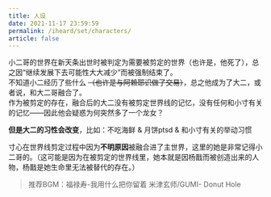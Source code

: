 ```yaml
---
title: 人设
date: 2021-11-17 23:59:59
permalink: /iheard/set/characters/
article: false
---
```


小二哥的世界在新天条出世时被判定为需要被剪定的世界（也许是，他死了），总之因“继续发展下去可能性大大减少”而被强制结束了。  
不知道小二经历了些什么 ~~（也许是与阿赖耶识做了交易）~~，总之他成为了大二，或者说，和大二哥融合了。  
作为被剪定的存在，融合后的大二没有被剪定世界线的记忆，没有任何和小寸有关的记忆——因此他会疑惑为何突然多了一个龙女？

**但是大二的习性会改变**，比如：不吃海鲜 & 月饼ptsd & 和小寸有关的举动习惯

寸心在世界线剪定过程中因为**不明原因**被融合进了主世界，这里的她是非常记得小二哥的。（这可能是因为在被剪定的世界线里，她本就是因杨戬而被创造出来的人物，杨戬是她生命里无法被替代的存在。）

> 推荐BGM：福禄寿-我用什么把你留着 米津玄师/GUMI- Donut Hole
